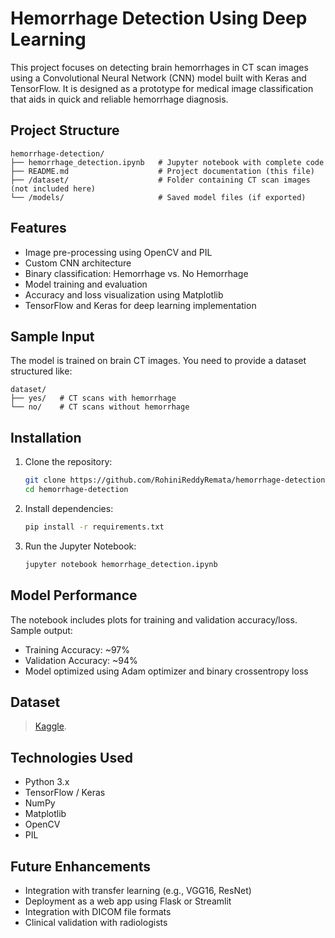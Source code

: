  
# Hemorrhage Detection Using Deep Learning

This project focuses on detecting brain hemorrhages in CT scan images using a Convolutional Neural Network (CNN) model built with Keras and TensorFlow. It is designed as a prototype for medical image classification that aids in quick and reliable hemorrhage diagnosis.

## Project Structure

```
hemorrhage-detection/
├── hemorrhage_detection.ipynb   # Jupyter notebook with complete code
├── README.md                    # Project documentation (this file)
├── /dataset/                    # Folder containing CT scan images (not included here)
└── /models/                     # Saved model files (if exported)
```

## Features

* Image pre-processing using OpenCV and PIL
* Custom CNN architecture
* Binary classification: Hemorrhage vs. No Hemorrhage
* Model training and evaluation
* Accuracy and loss visualization using Matplotlib
* TensorFlow and Keras for deep learning implementation

##  Sample Input

The model is trained on brain CT images. You need to provide a dataset structured like:

```
dataset/
├── yes/   # CT scans with hemorrhage
└── no/    # CT scans without hemorrhage
```

##  Installation

1. Clone the repository:

   ```bash
   git clone https://github.com/RohiniReddyRemata/hemorrhage-detection.git
   cd hemorrhage-detection
   ```

2. Install dependencies:

   ```bash
   pip install -r requirements.txt
   ```

3. Run the Jupyter Notebook:

   ```bash
   jupyter notebook hemorrhage_detection.ipynb
   ```

##  Model Performance

The notebook includes plots for training and validation accuracy/loss. Sample output:

* Training Accuracy: \~97%
* Validation Accuracy: \~94%
* Model optimized using Adam optimizer and binary crossentropy loss

##  Dataset

>   [Kaggle](https://www.kaggle.com/c/rsna-intracranial-hemorrhage-detection).

##  Technologies Used

* Python 3.x
* TensorFlow / Keras
* NumPy
* Matplotlib
* OpenCV
* PIL

##  Future Enhancements

* Integration with transfer learning (e.g., VGG16, ResNet)
* Deployment as a web app using Flask or Streamlit
* Integration with DICOM file formats
* Clinical validation with radiologists

   
